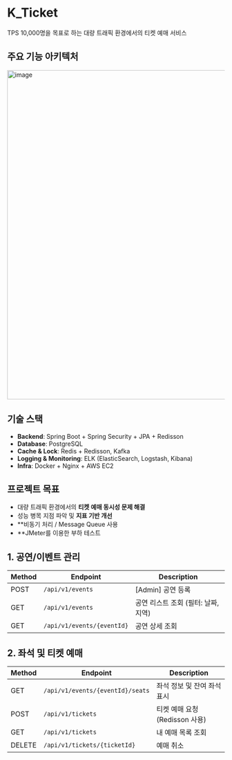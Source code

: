 # K_Ticket
TPS 10,000명을 목표로 하는 대량 트래픽 환경에서의 티켓 예매 서비스

## 주요 기능 아키텍처
<img width="761" alt="image" src="https://github.com/user-attachments/assets/ea202772-d4af-4573-937b-f3aab9b8816d" />


## 기술 스택

- **Backend**: Spring Boot + Spring Security + JPA + Redisson
- **Database**: PostgreSQL
- **Cache & Lock**: Redis + Redisson, Kafka
- **Logging & Monitoring**: ELK (ElasticSearch, Logstash, Kibana)
- **Infra**: Docker + Nginx + AWS EC2

## 프로젝트 목표

- 대량 트래픽 환경에서의 **티켓 예매 동시성 문제 해결**
- 성능 병목 지점 파악 및 **지표 기반 개선**
- **비동기 처리 / Message Queue 사용
- **JMeter를 이용한 부하 테스트

## 1. **공연/이벤트 관리**

| Method | Endpoint | Description |
| --- | --- | --- |
| POST | `/api/v1/events` | [Admin] 공연 등록 |
| GET | `/api/v1/events` | 공연 리스트 조회 (필터: 날짜, 지역) |
| GET | `/api/v1/events/{eventId}` | 공연 상세 조회 |

## 2. **좌석 및 티켓 예매**

| Method | Endpoint | Description |
| --- | --- | --- |
| GET | `/api/v1/events/{eventId}/seats` | 좌석 정보 및 잔여 좌석 표시 |
| POST | `/api/v1/tickets` | 티켓 예매 요청 (Redisson 사용) |
| GET | `/api/v1/tickets` | 내 예매 목록 조회 |
| DELETE | `/api/v1/tickets/{ticketId}` | 예매 취소 |
